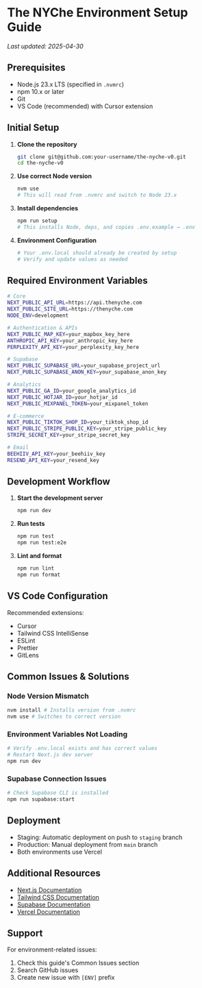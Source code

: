 # The NYChe Environment Setup Guide

_Last updated: 2025-04-30_

## Prerequisites

- Node.js 23.x LTS (specified in `.nvmrc`)
- npm 10.x or later
- Git
- VS Code (recommended) with Cursor extension

## Initial Setup

1. **Clone the repository**
   ```bash
   git clone git@github.com:your-username/the-nyche-v0.git
   cd the-nyche-v0
   ```

2. **Use correct Node version**
   ```bash
   nvm use
   # This will read from .nvmrc and switch to Node 23.x
   ```

3. **Install dependencies**
   ```bash
   npm run setup
   # This installs Node, deps, and copies .env.example → .env
   ```

4. **Environment Configuration**
   ```bash
   # Your .env.local should already be created by setup
   # Verify and update values as needed
   ```

## Required Environment Variables

```bash
# Core
NEXT_PUBLIC_API_URL=https://api.thenyche.com
NEXT_PUBLIC_SITE_URL=https://thenyche.com
NODE_ENV=development

# Authentication & APIs
NEXT_PUBLIC_MAP_KEY=your_mapbox_key_here
ANTHROPIC_API_KEY=your_anthropic_key_here
PERPLEXITY_API_KEY=your_perplexity_key_here

# Supabase
NEXT_PUBLIC_SUPABASE_URL=your_supabase_project_url
NEXT_PUBLIC_SUPABASE_ANON_KEY=your_supabase_anon_key

# Analytics
NEXT_PUBLIC_GA_ID=your_google_analytics_id
NEXT_PUBLIC_HOTJAR_ID=your_hotjar_id
NEXT_PUBLIC_MIXPANEL_TOKEN=your_mixpanel_token

# E-commerce
NEXT_PUBLIC_TIKTOK_SHOP_ID=your_tiktok_shop_id
NEXT_PUBLIC_STRIPE_PUBLIC_KEY=your_stripe_public_key
STRIPE_SECRET_KEY=your_stripe_secret_key

# Email
BEEHIIV_API_KEY=your_beehiiv_key
RESEND_API_KEY=your_resend_key
```

## Development Workflow

1. **Start the development server**
   ```bash
   npm run dev
   ```

2. **Run tests**
   ```bash
   npm run test
   npm run test:e2e
   ```

3. **Lint and format**
   ```bash
   npm run lint
   npm run format
   ```

## VS Code Configuration

Recommended extensions:
- Cursor
- Tailwind CSS IntelliSense
- ESLint
- Prettier
- GitLens

## Common Issues & Solutions

### Node Version Mismatch
```bash
nvm install # Installs version from .nvmrc
nvm use # Switches to correct version
```

### Environment Variables Not Loading
```bash
# Verify .env.local exists and has correct values
# Restart Next.js dev server
npm run dev
```

### Supabase Connection Issues
```bash
# Check Supabase CLI is installed
npm run supabase:start
```

## Deployment

- Staging: Automatic deployment on push to `staging` branch
- Production: Manual deployment from `main` branch
- Both environments use Vercel

## Additional Resources

- [Next.js Documentation](https://nextjs.org/docs)
- [Tailwind CSS Documentation](https://tailwindcss.com/docs)
- [Supabase Documentation](https://supabase.io/docs)
- [Vercel Documentation](https://vercel.com/docs)

## Support

For environment-related issues:
1. Check this guide's Common Issues section
2. Search GitHub issues
3. Create new issue with `[ENV]` prefix 